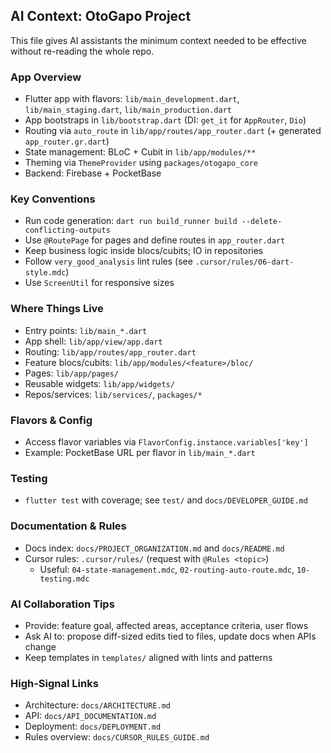 ## AI Context: OtoGapo Project

This file gives AI assistants the minimum context needed to be effective without re-reading the whole repo.

### App Overview
- Flutter app with flavors: `lib/main_development.dart`, `lib/main_staging.dart`, `lib/main_production.dart`
- App bootstraps in `lib/bootstrap.dart` (DI: `get_it` for `AppRouter`, `Dio`)
- Routing via `auto_route` in `lib/app/routes/app_router.dart` (+ generated `app_router.gr.dart`)
- State management: BLoC + Cubit in `lib/app/modules/**`
- Theming via `ThemeProvider` using `packages/otogapo_core`
- Backend: Firebase + PocketBase

### Key Conventions
- Run code generation: `dart run build_runner build --delete-conflicting-outputs`
- Use `@RoutePage` for pages and define routes in `app_router.dart`
- Keep business logic inside blocs/cubits; IO in repositories
- Follow `very_good_analysis` lint rules (see `.cursor/rules/06-dart-style.mdc`)
- Use `ScreenUtil` for responsive sizes

### Where Things Live
- Entry points: `lib/main_*.dart`
- App shell: `lib/app/view/app.dart`
- Routing: `lib/app/routes/app_router.dart`
- Feature blocs/cubits: `lib/app/modules/<feature>/bloc/`
- Pages: `lib/app/pages/`
- Reusable widgets: `lib/app/widgets/`
- Repos/services: `lib/services/`, `packages/*`

### Flavors & Config
- Access flavor variables via `FlavorConfig.instance.variables['key']`
- Example: PocketBase URL per flavor in `lib/main_*.dart`

### Testing
- `flutter test` with coverage; see `test/` and `docs/DEVELOPER_GUIDE.md`

### Documentation & Rules
- Docs index: `docs/PROJECT_ORGANIZATION.md` and `docs/README.md`
- Cursor rules: `.cursor/rules/` (request with `@Rules <topic>`)
  - Useful: `04-state-management.mdc`, `02-routing-auto-route.mdc`, `10-testing.mdc`

### AI Collaboration Tips
- Provide: feature goal, affected areas, acceptance criteria, user flows
- Ask AI to: propose diff-sized edits tied to files, update docs when APIs change
- Keep templates in `templates/` aligned with lints and patterns

### High-Signal Links
- Architecture: `docs/ARCHITECTURE.md`
- API: `docs/API_DOCUMENTATION.md`
- Deployment: `docs/DEPLOYMENT.md`
- Rules overview: `docs/CURSOR_RULES_GUIDE.md`


